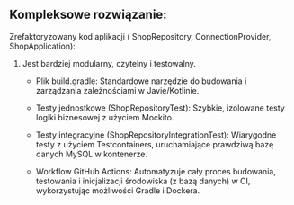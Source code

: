 ## Kompleksowe rozwiązanie:

Zrefaktoryzowany kod aplikacji 
( ShopRepository, 
  ConnectionProvider, 
  ShopApplication): 

1. Jest bardziej modularny, czytelny i testowalny.

   - Plik build.gradle: Standardowe narzędzie do budowania i zarządzania zależnościami w Javie/Kotlinie.

   - Testy jednostkowe (ShopRepositoryTest): Szybkie, izolowane testy logiki biznesowej z użyciem Mockito.

   - Testy integracyjne (ShopRepositoryIntegrationTest): Wiarygodne testy z użyciem Testcontainers, uruchamiające prawdziwą bazę danych MySQL w kontenerze.

   - Workflow GitHub Actions: Automatyzuje cały proces budowania, testowania i inicjalizacji środowiska (z bazą danych) w CI, wykorzystując możliwości Gradle i Dockera.